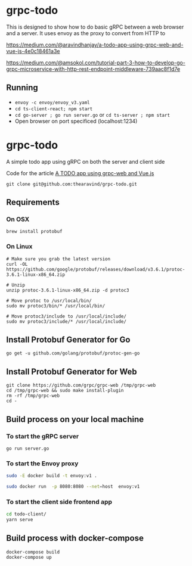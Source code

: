 # grpc-todo

This is designed to show how to do basic gRPC between a web browser and
a server. It uses envoy as the proxy to convert from HTTP to

https://medium.com/@aravindhanjay/a-todo-app-using-grpc-web-and-vue-js-4e0c18461a3e

https://medium.com/@amsokol.com/tutorial-part-3-how-to-develop-go-grpc-microservice-with-http-rest-endpoint-middleware-739aac8f1d7e

## Running

- `envoy -c envoy/envoy_v3.yaml`
- `cd ts-client-react; npm start`
- `cd go-server ; go run server.go` or `cd ts-server ; npm start`
- Open browser on port specificed (localhost:1234)

# grpc-todo

A simple todo app using gRPC on both the server and client side

Code for the article [A TODO app using grpc-web and Vue.js](https://medium.com/@aravindhanjay/a-todo-app-using-grpc-web-and-vue-js-4e0c18461a3e)

```console
git clone git@github.com:thearavind/grpc-todo.git
```

## Requirements

### On OSX

```console
brew install protobuf
```

### On Linux

```console
# Make sure you grab the latest version
curl -OL https://github.com/google/protobuf/releases/download/v3.6.1/protoc-3.6.1-linux-x86_64.zip

# Unzip
unzip protoc-3.6.1-linux-x86_64.zip -d protoc3

# Move protoc to /usr/local/bin/
sudo mv protoc3/bin/* /usr/local/bin/

# Move protoc3/include to /usr/local/include/
sudo mv protoc3/include/* /usr/local/include/
```

## Install Protobuf Generator for Go

```console
go get -u github.com/golang/protobuf/protoc-gen-go
```

## Install Protobuf Generator for Web

```console
git clone https://github.com/grpc/grpc-web /tmp/grpc-web
cd /tmp/grpc-web && sudo make install-plugin
rm -rf /tmp/grpc-web
cd -
```

## Build process on your local machine

### To start the gRPC server

```console
go run server.go
```

### To start the Envoy proxy

```bash
sudo -E docker build -t envoy:v1 .
```

```bash
sudo docker run  -p 8080:8080 --net=host  envoy:v1
```

### To start the client side frontend app

```bash
cd todo-client/
yarn serve
```

## Build process with docker-compose

```console
docker-compose build
docker-compose up
```
